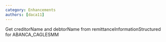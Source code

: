 ```yaml
---
category: Enhancements
authors: [daca11]
---
```


Get creditorName and debtorName from remittanceInformationStructured for ABANCA_CAGLESMM